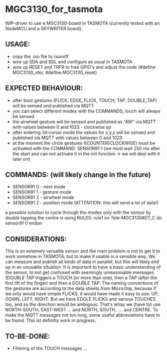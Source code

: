 # MGC3130_for_tasmota
WIP-driver to use a MGC3130-board in TASMOTA (currently tested with an NodeMCU and a SKYWRITER board).

## USAGE:
- copy the .ino file to /sonoff
- wire up SDA and SDL and configure as usual in TASMOTA
- wire up RESET and TRFR to free GPIO's and adjust the code (#define MGC3130_xfer, #define MGC3130_reset)

## EXPECTED BEHAVIOUR:
- after boot gestures (FLICK, EDGE_FLICK, TOUCH, TAP, DOUBLE_TAP) will be sensed and published via MQTT 
- you can select different modes with the COMMANDS, touch will always be sensed
- the airwheel gesture will be sensed and published as "AW" via MQTT with values between 0 and 1023 - clockwise up
- after entering 3d cursor mode the values for x,y,z will be sensed and published via MQTT with values between 0 and 1023
- at the moment the circle gestures ((COUNTER)CLOCKWISE) must be activated with the COMMAND: SENSOR91 1 (we must wait 250 ms after the start and can not activate it in the init function -> we will deal with it later on)

## COMMANDS: (will likely change in the future)
* SENSOR91 0 - next mode
* SENSOR91 1 - gesture mode 
* SENSOR91 2 - airwheel mode
* SENSOR91 2 - position mode (ATTENTION: this will send a lot of data!)

a possible solution to cycle through the modes only with the sensor by double tapping the centre is using RULES:
rule1 on Tele-MGC3130#DT_C do sensor91 0 endon

## CONSIDERATIONS:
This is an extemely versatile sensor and the main problem is not to get it to work somehow in TASMOTA, but to make it usable in a sensible way. We can measure and publish all kinds of data in parallel, but this will likely end up in an unusable situation. 
It is important to have a basic understanding of the sensor, to not get confused with seemingly unreasonable messages (DOUBLE TAP triggers a TOUCH (or more than one), then a TAP (after the first lift of the finger) and then a DOUBLE TAP.
The naming conventions of the gestures are according to the data sheets from Microchip, because if we only would have simple FLICKS, it would have made it easy to use: UP, DOWN, LEFT, RIGHT. But we have EDGLE FLICKS and various TOUCHES too, and so the direction would be  ambigous. That's whay we (have to) use NORTH-SOUTH, EAST-WEST ... and NORTH, SOUTH, .... and CENTRE.
To make the MQTT messages not too long, some useful abbreviations have to be found. This ist definitly work in progress.


## TO-BE-DONE:
- Filtering of the TOUCH messages
...










